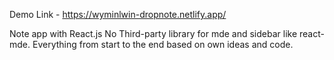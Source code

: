 Demo Link - https://wyminlwin-dropnote.netlify.app/

Note app with React.js
No Third-party library for mde and sidebar like react-mde.
Everything from start to the end based on own ideas and code.
